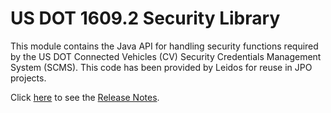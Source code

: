 #  US DOT 1609.2 Security Library
This module contains the Java API for handling security functions required by the US DOT Connected Vehicles (CV) Security Credentials Management System (SCMS). This code has been provided by Leidos for reuse in JPO projects. 

Click [here](Notes_on_1609.2_Security_Library_Update_6-2-17.pdf) to see the [Release Notes](Notes_on_1609.2_Security_Library_Update_6-2-17.pdf).